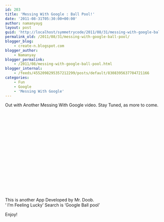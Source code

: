 ```yaml
---
id: 203
title: 'Messing With Google : Ball Pool!'
date: '2011-08-31T05:30:00+00:00'
author: namanyayg
layout: post
guid: 'http://localhost/symmetrycode/2011/08/31/messing-with-google-ball-pool/'
permalink_old: /2011/08/31/messing-with-google-ball-pool/
blogger_blog:
    - create-n.blogspot.com
blogger_author:
    - Namanyay
blogger_permalink:
    - /2011/08/messing-with-google-ball-pool.html
blogger_internal:
    - /feeds/4552098295357212299/posts/default/8308395637704721166
categories:
    - Fun
    - Google
    - 'Messing With Google'
---
```


Out with Another Messing With Google video. Stay Tuned, as more to come.

<object class="" codebase="http://download.macromedia.com/pub/shockwave/cabs/flash/swflash.cab#version=6,0,40,0" data-thumbnail-src="http://i.ytimg.com/vi/UR5bMN0K718/0.jpg" height="266" width="320"><param name="movie" value="http://www.youtube.com/v/UR5bMN0K718?f=user_uploads&c=google-webdrive-0&app=youtube_gdata"><param name="bgcolor" value="#FFFFFF"><embed height="266" src="http://www.youtube.com/v/UR5bMN0K718?f=user_uploads&c=google-webdrive-0&app=youtube_gdata" type="application/x-shockwave-flash" width="320">


This is another App Developed by Mr. Doob.  
‘ I’m Feeling Lucky’ Search is ‘Google Ball pool’

Enjoy!
